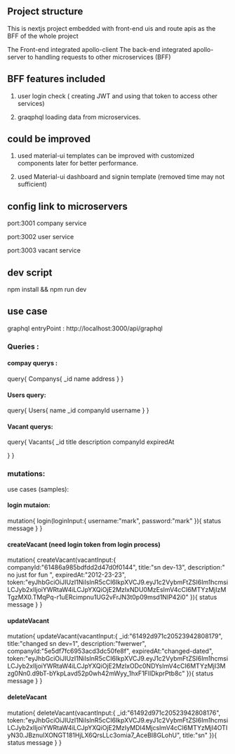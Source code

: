 ## Project structure

This is nextjs project embedded with front-end uis and route apis as the BFF of the whole project

The Front-end integrated apollo-client
The back-end integrated apollo-server to handling requests to other microservices (BFF)

## BFF features included

1. user login check ( creating JWT and using that token to access other services)

2. graqphql loading data from microservices.

## could be improved

1. used material-ui templates can be improved with customized components later for better performance.

2. used Material-ui dashboard and signin template (removed time may not sufficient)

## config link to microservers

port:3001 company service

port:3002 user service

port:3003 vacant service

## dev script

npm install && npm run dev



## use case 

graphql entryPoint : http://localhost:3000/api/graphql

### Queries :

#### compay querys :

query{
	Companys{
    _id
    name
    address
  }
}

#### Users query:

query{
  Users{
    name
    _id
    companyId
    username
  }
}

#### Vacant querys:

query{
  Vacants{
    _id
    title
    description
    companyId
    expiredAt
  
  }
}


### mutations:

use cases (samples): 
#### login  mutaion:

mutation{
  login(loginInput:{
		username:"mark",
    password:"mark"
  }){
    status
    message
  }
}

#### createVacant (need login token from  login process)

mutation{
  createVacant(vacantInput:{
    companyId:"61486a985bdfdd2d47d0f0144",
    title:"sn dev-13",
    description:" no just for fun ",
    expiredAt:"2012-23-23",
    token:"eyJhbGciOiJIUzI1NiIsInR5cCI6IkpXVCJ9.eyJ1c2VybmFtZSI6Im1hcmsiLCJyb2xlIjoiYWRtaW4iLCJpYXQiOjE2MzIxNDU0MzEsImV4cCI6MTYzMjIzMTgzMX0.TMqPq-r1uERcimpnu1UG2vFrJN3t0p09msd1NIP42i0"
  }){
		status
    message
  }
}
    
#### updateVacant 

mutation{
  updateVacant(vacantInput:{
    _id:"61492d971c20523942808179",
    title:"changed sn dev=1",
    description:"fwerwer",
    companyId:"5e5df7fc6953acd3dc50fe8f",
    expiredAt:"changed-dated",
    token:"eyJhbGciOiJIUzI1NiIsInR5cCI6IkpXVCJ9.eyJ1c2VybmFtZSI6Im1hcmsiLCJyb2xlIjoiYWRtaW4iLCJpYXQiOjE2MzIxODc0NDYsImV4cCI6MTYzMjI3Mzg0Nn0.d9bT-bYkpLavd52p0wh42mWyy_1hxF1FlIDkprPtb8c"
  }){
  status
    message
  }
}

#### deleteVacant

mutation{
  deleteVacant(vacantInput:{
    _id:"61492d971c20523942808176",
    token:"eyJhbGciOiJIUzI1NiIsInR5cCI6IkpXVCJ9.eyJ1c2VybmFtZSI6Im1hcmsiLCJyb2xlIjoiYWRtaW4iLCJpYXQiOjE2MzIyMDI4MjcsImV4cCI6MTYzMjI4OTIyN30.JBznuIXONGT181HjLX6QrsLLc3omia7_AceBI8GLohU",
    title:"sn"
  }){
   	status
    message
  }
}